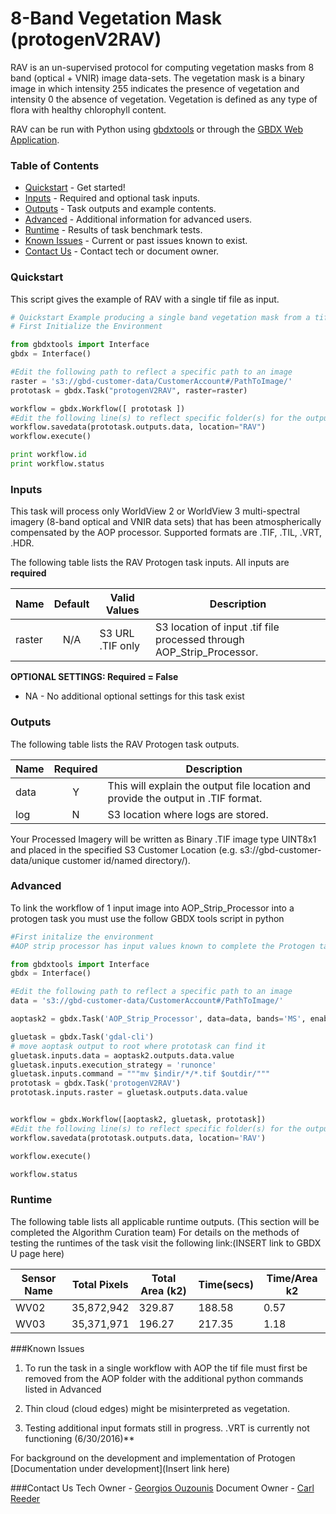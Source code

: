 # 8-Band Vegetation Mask (protogenV2RAV)

RAV is an un-supervised protocol for computing vegetation masks from 8 band (optical + VNIR) image data-sets. The vegetation mask is a binary image in which intensity 255 indicates the presence of vegetation and intensity 0 the absence of vegetation. Vegetation is defined as any type of flora with healthy chlorophyll content.

RAV can be run with Python using   [gbdxtools](https://github.com/DigitalGlobe/gbdxtools) or through the [GBDX Web Application](https://gbdx.geobigdata.io/materials/).  

### Table of Contents
 * [Quickstart](#quickstart) - Get started!
 * [Inputs](#inputs) - Required and optional task inputs.
 * [Outputs](#outputs) - Task outputs and example contents.
 * [Advanced](#advanced) - Additional information for advanced users.
 * [Runtime](#runtime) - Results of task benchmark tests.
 * [Known Issues](#known-issues) - Current or past issues known to exist.
 * [Contact Us](#contact-us) - Contact tech or document owner.

### Quickstart

This script gives the example of RAV with a single tif file as input.

```python
# Quickstart Example producing a single band vegetation mask from a tif file.
# First Initialize the Environment

from gbdxtools import Interface
gbdx = Interface()

#Edit the following path to reflect a specific path to an image
raster = 's3://gbd-customer-data/CustomerAccount#/PathToImage/'
prototask = gbdx.Task("protogenV2RAV", raster=raster)

workflow = gbdx.Workflow([ prototask ])  
#Edit the following line(s) to reflect specific folder(s) for the output file (example location provided)
workflow.savedata(prototask.outputs.data, location="RAV")
workflow.execute()

print workflow.id
print workflow.status
```

### Inputs

This task will process only WorldView 2 or WorldView 3 multi-spectral imagery (8-band optical and VNIR data sets) that has been atmospherically compensated by the AOP processor.  Supported formats are .TIF, .TIL, .VRT, .HDR.

The following table lists the RAV Protogen task inputs.
All inputs are **required**

Name                     |       Default         |        Valid Values             |   Description
-------------------------|:---------------------:|---------------------------------|-----------------
raster                   |          N/A          | S3 URL   .TIF only              | S3 location of input .tif file processed through AOP_Strip_Processor.


**OPTIONAL SETTINGS: Required = False**

* NA - No additional optional settings for this task exist


### Outputs

The following table lists the RAV Protogen task outputs.

Name | Required |   Description
-----|:--------:|-----------------
data |     Y    | This will explain the output file location and provide the output in .TIF format.
log  |     N    | S3 location where logs are stored.

Your Processed Imagery will be written as Binary .TIF image type UINT8x1 and placed in the specified S3 Customer Location (e.g.  s3://gbd-customer-data/unique customer id/named directory/).  


### Advanced
To link the workflow of 1 input image into AOP_Strip_Processor into a protogen task you must use the follow GBDX tools script in python

```python
#First initalize the environment
#AOP strip processor has input values known to complete the Protogen tasks

from gbdxtools import Interface
gbdx = Interface()

#Edit the following path to reflect a specific path to an image
data = 's3://gbd-customer-data/CustomerAccount#/PathToImage/'

aoptask2 = gbdx.Task('AOP_Strip_Processor', data=data, bands='MS', enable_acomp=True, enable_pansharpen=False, enable_dra=False)     # creates acomp'd multispectral image

gluetask = gbdx.Task('gdal-cli')                                 
# move aoptask output to root where prototask can find it
gluetask.inputs.data = aoptask2.outputs.data.value
gluetask.inputs.execution_strategy = 'runonce'
gluetask.inputs.command = """mv $indir/*/*.tif $outdir/"""
prototask = gbdx.Task('protogenV2RAV')
prototask.inputs.raster = gluetask.outputs.data.value


workflow = gbdx.Workflow([aoptask2, gluetask, prototask])
#Edit the following line(s) to reflect specific folder(s) for the output file (example location provided)
workflow.savedata(prototask.outputs.data, location='RAV')

workflow.execute()

workflow.status
```

### Runtime

The following table lists all applicable runtime outputs. (This section will be completed the Algorithm Curation team)
For details on the methods of testing the runtimes of the task visit the following link:(INSERT link to GBDX U page here)

  Sensor Name  |  Total Pixels  |  Total Area (k2)  |  Time(secs)  |  Time/Area k2
--------|:----------:|-----------|----------------|---------------
WV02|35,872,942|329.87|188.58|0.57|
WV03|35,371,971|196.27| 217.35|1.18|


###Known Issues
1) To run the task in a single workflow with AOP the tif file must first be removed from the AOP folder with the additional python commands listed in Advanced

2) Thin cloud (cloud edges) might be misinterpreted as vegetation.

3) Testing additional input formats still in progress.  .VRT is currently not functioning (6/30/2016)**

For background on the development and implementation of  Protogen  [Documentation under development](Insert link here)

###Contact Us
Tech Owner - [Georgios Ouzounis](gouzouni@digitalglobe.com)
Document Owner - [Carl Reeder](creeder@digitalglobe.com)
